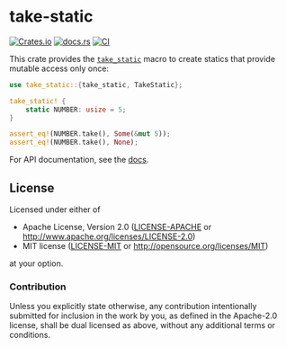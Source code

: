 # take-static

[![Crates.io](https://img.shields.io/crates/v/take-static)](https://crates.io/crates/take-static)
[![docs.rs](https://img.shields.io/docsrs/take-static)](https://docs.rs/take-static)
[![CI](https://github.com/mkroening/take-static/actions/workflows/ci.yml/badge.svg)](https://github.com/mkroening/take-static/actions/workflows/ci.yml)

This crate provides the [`take_static`] macro to create statics that provide mutable access only once:

```rust
use take_static::{take_static, TakeStatic};

take_static! {
    static NUMBER: usize = 5;
}

assert_eq!(NUMBER.take(), Some(&mut 5));
assert_eq!(NUMBER.take(), None);
```

For API documentation, see the [docs].

[`take_static`]: https://docs.rs/take-static/latest/take_static/macro.take_static.html
[docs]: https://docs.rs/take-static

## License

Licensed under either of

 * Apache License, Version 2.0
   ([LICENSE-APACHE](LICENSE-APACHE) or http://www.apache.org/licenses/LICENSE-2.0)
 * MIT license
   ([LICENSE-MIT](LICENSE-MIT) or http://opensource.org/licenses/MIT)

at your option.

### Contribution

Unless you explicitly state otherwise, any contribution intentionally submitted
for inclusion in the work by you, as defined in the Apache-2.0 license, shall be
dual licensed as above, without any additional terms or conditions.
